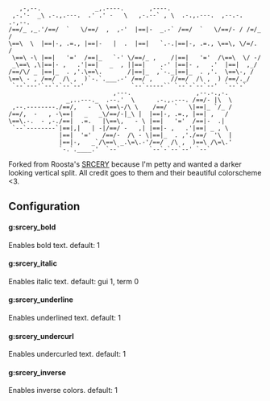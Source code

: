        ,-,--.               _,.----.       ,----.                             
     ,-.'-  _\ .-.,.---.  .' .' -   \   ,-.--` , \  .-.,.---.  ,--.-.  .-,--. 
    /==/_ ,_.'/==/  `   \/==/  ,  ,-'  |==|-  _.-` /==/  `   \/==/- / /=/_ /  
    \==\  \  |==|-, .=., |==|-   |  .  |==|   `.-.|==|-, .=., \==\, \/=/. /   
     \==\ -\ |==|   '='  /==|_   `-' \/==/_ ,    /|==|   '='  /\==\  \/ -/    
     _\==\ ,\|==|- ,   .'|==|   _  , ||==|    .-' |==|- ,   .'  |==|  ,_/     
    /==/\/ _ |==|_  . ,'.\==\.       /|==|_  ,`-._|==|_  . ,'.  \==\-, /      
    \==\ - , /==/  /\ ,  )`-.`.___.-' /==/ ,     //==/  /\ ,  ) /==/._/       
     `--`---'`--`-`--`--'             `--`-----`` `--`-`--`--'  `--`-`        
                                 ,---.                  ,--.-.,-.             
                    _,..---._  .--.'  \      .-.,.---. /==/- |\  \            
     ,--.--------./==/,   -  \ \==\-/\ \    /==/  `   \|==|_ `/_ /            
    /==/,  -   , -\==|   _   _\/==/-|_\ |  |==|-, .=., |==| ,   /             
    \==\.-.  - ,-./==|  .=.   |\==\,   - \ |==|   '='  /==|-  .|              
     `--`--------`|==|,|   | -|/==/ -   ,| |==|- ,   .'|==| _ , \             
                  |==|  '='   /==/-  /\ - \|==|_  . ,'./==/  '\  |            
                  |==|-,   _`/\==\ _.\=\.-'/==/  /\ ,  )==\ /\=\.'            
                  `-.`.____.'  `--`        `--`-`--`--' `--`                  

Forked from Roosta's [SRCERY](https://github.com/roosta/vim-srcery) because I'm petty and wanted a darker looking vertical split. All credit goes to them and their beautiful colorscheme <3.

## Configuration

#### g:srcery_bold

Enables bold text.
default: 1

#### g:srcery_italic

Enables italic text.
default: gui 1, term 0

#### g:srcery_underline

Enables underlined text.
default: 1

#### g:srcery_undercurl

Enables undercurled text.
default: 1

#### g:srcery_inverse

Enables inverse colors.
default: 1
